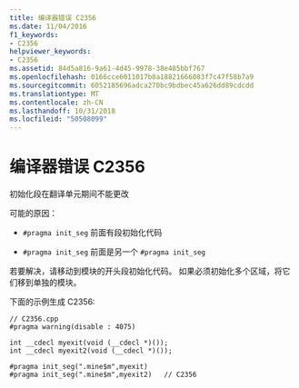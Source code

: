 ```yaml
---
title: 编译器错误 C2356
ms.date: 11/04/2016
f1_keywords:
- C2356
helpviewer_keywords:
- C2356
ms.assetid: 84d5a816-9a61-4d45-9978-38e485bbf767
ms.openlocfilehash: 0166cce6011017b8a18821666083f7c47f58b7a9
ms.sourcegitcommit: 6052185696adca270bc9bdbec45a626dd89cdcdd
ms.translationtype: MT
ms.contentlocale: zh-CN
ms.lasthandoff: 10/31/2018
ms.locfileid: "50508099"
---
```

# <a name="compiler-error-c2356"></a>编译器错误 C2356

初始化段在翻译单元期间不能更改

可能的原因：

- `#pragma init_seg` 前面有段初始化代码

- `#pragma init_seg` 前面是另一个 `#pragma init_seg`

若要解决，请移动到模块的开头段初始化代码。 如果必须初始化多个区域，将它们移到单独的模块。

下面的示例生成 C2356:

```
// C2356.cpp
#pragma warning(disable : 4075)

int __cdecl myexit(void (__cdecl *)());
int __cdecl myexit2(void (__cdecl *)());

#pragma init_seg(".mine$m",myexit)
#pragma init_seg(".mine$m",myexit2)   // C2356
```